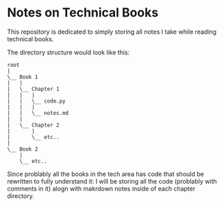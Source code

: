 # Notes on Technical Books

This repository is dedicated to simply storing all notes I take while reading technical books.

The directory structure would look like this:
```
root
|
\__ Book 1
|   |
|   \__ Chapter 1
|   |   |
|   |   \__ code.py
|   |   |
|   |   \__ notes.md
|   |
|   \__ Chapter 2
|       |
|       \__ etc..
|
\__ Book 2
    |
    \__ etc..
```

Since problably all the books in the tech area has code that should be rewritten to fully understand it: I will be storing all the code (problably with comments in it) alogn with makrdown notes inside of each chapter directory.
